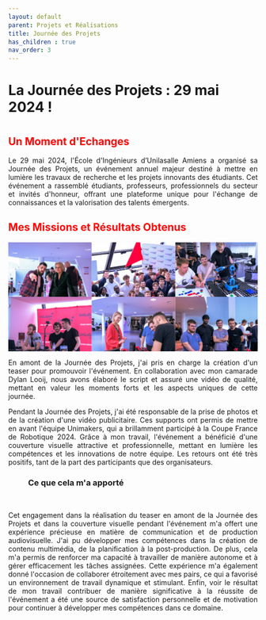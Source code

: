 ```yaml
---
layout: default
parent: Projets et Réalisations
title: Journée des Projets
has_children : true
nav_order: 3
---
```


<h1><strong>La Journée des Projets : 29 mai 2024 !</strong><h1>

<h2 style="color: red;"><strong>Un Moment d'Echanges</strong></h2>

<p align="justify">Le 29 mai 2024, l'École d'Ingénieurs d’Unilasalle Amiens a organisé sa Journée des Projets, un événement annuel majeur destiné à mettre en lumière les travaux de recherche et les projets innovants des étudiants. Cet événement a rassemblé étudiants, professeurs, professionnels du secteur et invités d'honneur, offrant une plateforme unique pour l'échange de connaissances et la valorisation des talents émergents.</p>

<h2 style="color: red;"><strong>Mes Missions et Résultats Obtenus</strong></h2>

<img src="../../images/photos_jprojets.png" alt="6 photos prises journée des projets" style="max-width: 100%; display: block; margin: 0 auto;">

<p align="justify">En amont de la Journée des Projets, j'ai pris en charge la création d'un teaser pour promouvoir l'événement. En collaboration avec mon camarade Dylan Looij, nous avons élaboré le script et assuré une vidéo de qualité, mettant en valeur les moments forts et les aspects uniques de cette journée.</p>

<p align="justify">Pendant la Journée des Projets, j'ai été responsable de la prise de photos et de la création d'une vidéo publicitaire. Ces supports ont permis de mettre en avant l'équipe Unimakers, qui a brillamment participé à la Coupe France de Robotique 2024. Grâce à mon travail, l'événement a bénéficié d'une couverture visuelle attractive et professionnelle, mettant en lumière les compétences et les innovations de notre équipe. Les retours ont été très positifs, tant de la part des participants que des organisateurs.</p>

<h3 style="margin-left: 40px;">Ce que cela m'a apporté</h3>

<br>

<p align ="justify">Cet engagement dans la réalisation du teaser en amont de la Journée des Projets et dans la couverture visuelle pendant l'événement m'a offert une expérience précieuse en matière de communication et de production audiovisuelle. J'ai pu développer mes compétences dans la création de contenu multimédia, de la planification à la post-production. De plus, cela m'a permis de renforcer ma capacité à travailler de manière autonome et à gérer efficacement les tâches assignées. Cette expérience m'a également donné l'occasion de collaborer étroitement avec mes pairs, ce qui a favorisé un environnement de travail dynamique et stimulant. Enfin, voir le résultat de mon travail contribuer de manière significative à la réussite de l'événement a été une source de satisfaction personnelle et de motivation pour continuer à développer mes compétences dans ce domaine.</p>